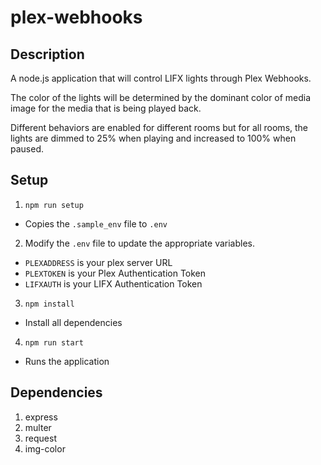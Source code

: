 # plex-webhooks

## Description
A node.js application that will control LIFX lights through Plex Webhooks.

The color of the lights will be determined by the dominant color of media image for the media that is being played back.

Different behaviors are enabled for different rooms but for all rooms, the lights are dimmed to 25% when playing and increased to 100% when paused.

## Setup

1. `npm run setup`
  - Copies the `.sample_env` file to `.env`
2. Modify the `.env` file to update the appropriate variables.
  - `PLEXADDRESS` is your plex server URL
  - `PLEXTOKEN` is your Plex Authentication Token
  - `LIFXAUTH` is your LIFX Authentication Token
3. `npm install`
  - Install all dependencies
4. `npm run start`
  - Runs the application

## Dependencies
1. express
2. multer
3. request
4. img-color